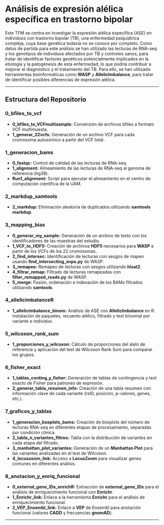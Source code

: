 # Análisis de expresión alélica específica en trastorno bipolar

Este TFM se centra en investigar la expresión alélica específica (ASE) en individuos con trastorno bipolar (TB), una enfermedad psiquiátrica compleja, cuya base genética todavía no se conoce por completo. Como datos de partida para este análisis se han utilizado las lecturas de RNA-seq y los genotipos de individuos afectados por TB y controles sanos, para tratar de identificar factores genéticos potencialmente implicados en la etiología y la patogénesis de esta enfermedad, lo que podría contribuir a mejorar el diagnóstico y el tratamiento del TB. Para ello, se han utilizado herramientas bioinformáticas como **WASP** y **AllelicImbalance**, para tratar de identificar posibles diferencias de expresión alélica. 

---

## Estructura del Repositorio

### 0_bfiles_to_vcf
- **0_bfiles_to_VCFmultisample:** Conversión de archivos bfiles a formato VCF multimuesta.
- **1_generar_22vcfs:** Generación de un archivo VCF para cada cromosoma autosómico a partir del VCF total.

### 1_generacion_bams
- **0_fastqc:** Control de calidad de las lecturas de RNA-seq.
- **1_alignment:** Alineamiento de las lecturas de RNA-seq al genoma de referencia (hg38).
- **Run1_alignment:** Script para ejecutar el alineamiento en el centro de computación científica de la UAM.

### 2_markdup_samtools
- **2_markdup:** Eliminación aleatoria de duplicados utilizando **samtools markdup**.

### 3_mapping_bias
- **0_generar_my_sample:** Generación de un archivo de texto con los identificadores de las muestras del estudio.
- **1_VCF_to_HDF5:** Creación de archivos **HDF5** necesarios para **WASP** a partir de los VCFs de los 22 cromosomas.
- **2_find_intersec:** Identificación de lecturas con sesgos de mapeo usando **find_intersecting_snps.py** de WASP.
- **3_remapeo:** Remapeo de lecturas con sesgos utilizando **hisat2**.
- **4_filtrar_remap:** Filtrado de lecturas remapeadas con **filter_remapped_reads.py** de WASP.
- **5_merge:** Fusión, ordenación e indexación de los BAMs filtrados utilizando **samtools**.

### 4_allelicimbalanceR
- **1_allelicimbalance_binom:** Análisis de ASE con **AllelicImbalance** en R: instalación de paquetes, recuento alélico, filtrado y test binomial por variante e individuo.

### 5_wilcoxon_rank_sum
- **1_proporciones_y_wilcoxon:** Cálculo de proporciones del alelo de referencia y aplicación del test de Wilcoxon Rank Sum para comparar los grupos.

### 6_fisher_exact
- **1_tablas_conting_y_fisher:** Generación de tablas de contingencia y test exacto de Fisher para patrones de expresión.
- **2_generar_tabla_resumen_info:** Creación de una tabla resumen con información clave de cada variante (rsID, posición, p-valores, genes, etc.).

### 7_graficos_y_tablas
- **1_generacion_boxplots_bams:** Creación de boxplots del número de lecturas RNA-seq en diferentes etapas de procesamiento, separadas por condición clínica.
- **2_tabla_n_variantes_filtros:** Tabla con la distribución de variantes en cada etapa del filtrado.
- **3_manhattan_plot_variantes:** Generación de un **Manhattan Plot** para las variantes analizadas en el test de Wilcoxon.
- **4_locuszoom_link:** Acceso a **LocusZoom** para visualizar genes comunes en diferentes análisis.

### 8_anotacion_y_enriq_funcional
- **0_external_gene_IDs_enrichR:** Extracción de **external_gene_IDs** para el análisis de enriquecimiento funcional con **Enrichr**.
- **1_Enrichr_link:** Enlace a la herramienta **Enrichr** para el análisis de enriquecimiento funcional.
- **2_VEP_Ensembl_link:** Enlace a **VEP** de Ensembl para anotación funcional (valores **CADD** y frecuencias **gnomAD**).

---

